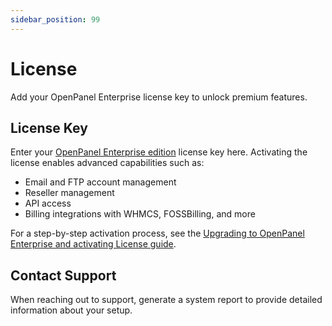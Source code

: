 ```yaml
---
sidebar_position: 99
---
```


# License

Add your OpenPanel Enterprise license key to unlock premium features.

## License Key

Enter your [OpenPanel Enterprise edition](https://my.openpanel.com/clientarea.php?action=products) license key here. Activating the license enables advanced capabilities such as:

* Email and FTP account management
* Reseller management
* API access
* Billing integrations with WHMCS, FOSSBilling, and more

For a step-by-step activation process, see the [Upgrading to OpenPanel Enterprise and activating License guide](https://openpanel.com/docs/articles/license/upgrade_to_openpanel_enterprise_and-activate_license/).

## Contact Support

When reaching out to support, generate a system report to provide detailed information about your setup.
